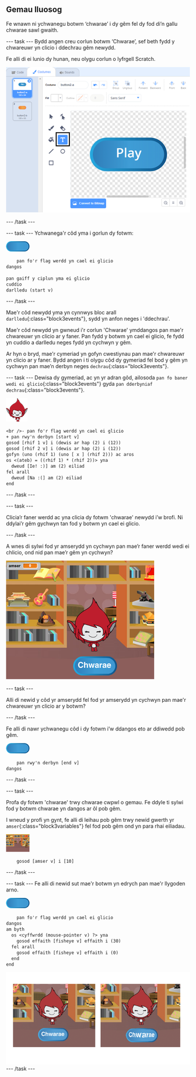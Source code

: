 ## Gemau lluosog

Fe wnawn ni ychwanegu botwm ‘chwarae’ i dy gêm fel dy fod di’n gallu chwarae sawl gwaith.

\--- task \--- Bydd angen creu corlun botwm ‘Chwarae’, sef beth fydd y chwareuwr yn clicio i ddechrau gêm newydd.

Fe alli di ei lunio dy hunan, neu olygu corlun o lyfrgell Scratch.

![Llun o'r botwm chwarae](images/brain-play.png)

\--- /task \---

\--- task \--- Ychwanega'r côd yma i gorlun dy fotwm:

![Corlun botwm](images/button-sprite.png)

```blocks3
    pan fo'r flag werdd yn cael ei glicio
dangos

pan gaiff y ciplun yma ei glicio
cuddio
darlledu (start v)
```

\--- /task \---

Mae'r côd newydd yma yn cynnwys bloc arall `darlledu`{:class="block3events"}, sydd yn anfon neges i 'ddechrau'.

Mae'r côd newydd yn gwneud i'r corlun 'Chwarae' ymddangos pan mae'r chwareuwr yn clicio ar y faner. Pan fydd y botwm yn cael ei glicio, fe fydd yn cuddio a darlledu neges fydd yn cychwyn y gêm.

Ar hyn o bryd, mae'r cymeriad yn gofyn cwestiynau pan mae'r chwareuwr yn clicio ar y faner. Bydd angen i ti olygu côd dy gymeriad fel bod y gêm yn cychwyn pan mae’n derbyn neges `dechrau`{:class="block3events"}.

\--- task \--- Dewisa dy gymeriad, ac yn yr adran gôd, ailosoda `pan fo baner wedi ei glicio`{:class="block3events"} gyda `pan dderbyniaf dechrau`{:class="block3events"}.

![Corlun cymeriad](images/giga-sprite.png)

```blocks3
<br />- pan fo'r flag werdd yn cael ei glicio
+ pan rwy'n derbyn [start v]
gosod [rhif 1 v] i (dewis ar hap (2) i (12))
gosod [rhif 2 v] i (dewis ar hap (2) i (12))
gofyn (uno (rhif 1) (uno [ x ] (rhif 2))) ac aros
os <(ateb) = ((rhif 1) * (rhif 2))> yna 
  dweud [Ie! :)] am (2) eiliad
fel arall 
  dweud [Na :(] am (2) eiliad
end
```

\--- /task \---

\--- task \---

Clicia’r faner werdd ac yna clicia dy fotwm 'chwarae' newydd i’w brofi. Ni ddylai’r gêm gychwyn tan fod y botwm yn cael ei glicio.

\--- /task \---

A wnes di sylwi fod yr amserydd yn cychwyn pan mae’r faner werdd wedi ei chlicio, ond nid pan mae’r gêm yn cychwyn?

![Amserydd wedi dechrau](images/brain-timer-bug.png)

\--- task \---

Alli di newid y côd yr amserydd fel fod yr amserydd yn cychwyn pan mae'r chwareuwr yn clicio ar y botwm?

\--- /task \---

Fe alli di nawr ychwanegu côd i dy fotwm i’w ddangos eto ar ddiwedd pob gêm.

![Corlun botwm](images/button-sprite.png)

```blocks3
    pan rwy'n derbyn [end v]
dangos
```

\--- /task \---

\--- task \---

Profa dy fotwm 'chwarae' trwy chwarae cwpwl o gemau. Fe ddyle ti sylwi fod y botwm chwarae yn dangos ar ôl pob gêm.

I wneud y profi yn gynt, fe alli di leihau pob gêm trwy newid gwerth yr `amser`{:class="block3variables"} fel fod pob gêm ond yn para rhai eiliadau.

![Llwyfan](images/stage-sprite.png)

```blocks3
    gosod [amser v] i [10]
```

\--- /task \---

\--- task \--- Fe alli di newid sut mae'r botwm yn edrych pan mae'r llygoden arno.

![Botwm](images/button-sprite.png)

```blocks3
    pan fo'r flag werdd yn cael ei glicio
dangos
am byth 
  os <cyffwrdd (mouse-pointer v) ?> yna 
    gosod effaith [fisheye v] effaith i (30)
  fel arall 
    gosod effaith [fisheye v] effaith i (0)
  end
end
```

![sgrinlun](images/brain-fisheye.png) \--- /task \---